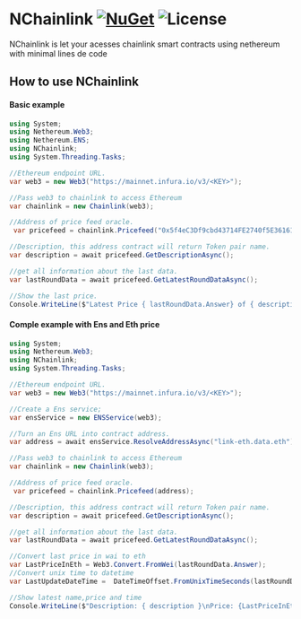 # NChainlink [![NuGet](https://img.shields.io/nuget/v/NChainlink)](https://www.nuget.org/packages/NChainlink/) ![License](https://img.shields.io/github/license/lucasespinosa28/NChainlink)

NChainlink is let your acesses chainlink smart contracts using nethereum with minimal lines de code 

## How to use NChainlink 
#### Basic example
```C#
using System;
using Nethereum.Web3;
using Nethereum.ENS;
using NChainlink;
using System.Threading.Tasks;

//Ethereum endpoint URL.
var web3 = new Web3("https://mainnet.infura.io/v3/<KEY>");

//Pass web3 to chainlink to access Ethereum
var chainlink = new Chainlink(web3);

//Address of price feed oracle.
 var pricefeed = chainlink.Pricefeed("0x5f4eC3Df9cbd43714FE2740f5E3616155c5b8419");

//Description, this address contract will return Token pair name.
var description = await pricefeed.GetDescriptionAsync();

//get all information about the last data.
var lastRoundData = await pricefeed.GetLatestRoundDataAsync();

//Show the last price.
Console.WriteLine($"Latest Price { lastRoundData.Answer} of { description }")
```
#### Comple example with Ens and Eth price 
```C#
using System;
using Nethereum.Web3;
using NChainlink;
using System.Threading.Tasks;

//Ethereum endpoint URL.
var web3 = new Web3("https://mainnet.infura.io/v3/<KEY>");

//Create a Ens service; 
var ensService = new ENSService(web3);

//Turn an Ens URL into contract address.
var address = await ensService.ResolveAddressAsync("link-eth.data.eth");

//Pass web3 to chainlink to access Ethereum
var chainlink = new Chainlink(web3);

//Address of price feed oracle.
 var pricefeed = chainlink.Pricefeed(address);

//Description, this address contract will return Token pair name.
var description = await pricefeed.GetDescriptionAsync();

//get all information about the last data.
var lastRoundData = await pricefeed.GetLatestRoundDataAsync();

//Convert last price in wai to eth
var LastPriceInEth = Web3.Convert.FromWei(lastRoundData.Answer);
//Convert unix time to datetime
var LastUpdateDateTime =  DateTimeOffset.FromUnixTimeSeconds(lastRoundData.UpdatedAt); 

//Show latest name,price and time
Console.WriteLine($"Description: { description }\nPrice: {LastPriceInEth}\nTime: { LastUpdateDateTime}")
```
